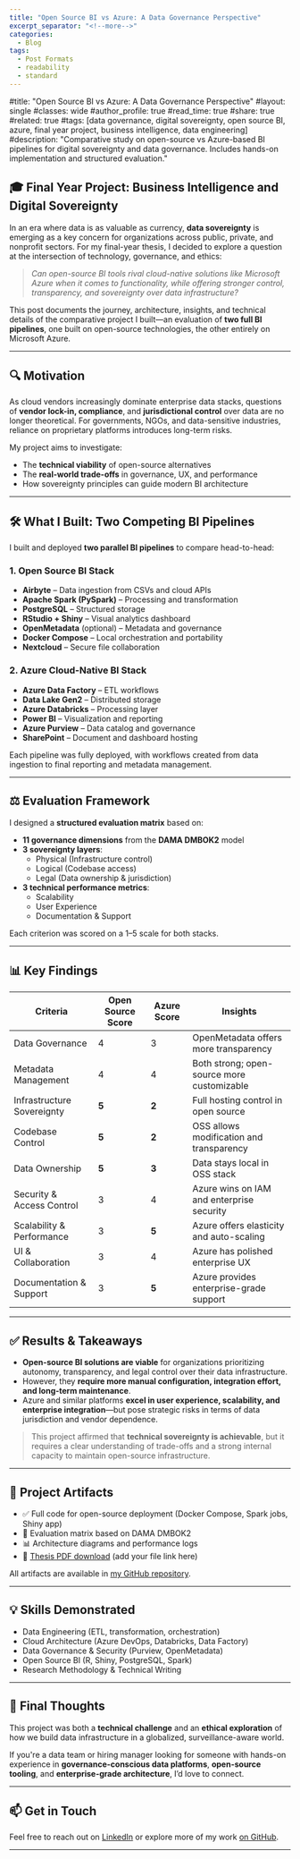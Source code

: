 ```yaml
---
title: "Open Source BI vs Azure: A Data Governance Perspective"
excerpt_separator: "<!--more-->"
categories:
  - Blog
tags:
  - Post Formats
  - readability
  - standard
---
```


#title: "Open Source BI vs Azure: A Data Governance Perspective"
#layout: single
#classes: wide
#author_profile: true
#read_time: true
#share: true
#related: true
#tags: [data governance, digital sovereignty, open source BI, azure, final year project, business intelligence, data engineering]
#description: "Comparative study on open-source vs Azure-based BI pipelines for digital sovereignty and data governance. Includes hands-on implementation and structured evaluation."


## 🎓 Final Year Project: Business Intelligence and Digital Sovereignty

In an era where data is as valuable as currency, **data sovereignty** is emerging as a key concern for organizations across public, private, and nonprofit sectors. For my final-year thesis, I decided to explore a question at the intersection of technology, governance, and ethics:

> _Can open-source BI tools rival cloud-native solutions like Microsoft Azure when it comes to functionality, while offering stronger control, transparency, and sovereignty over data infrastructure?_

This post documents the journey, architecture, insights, and technical details of the comparative project I built—an evaluation of **two full BI pipelines**, one built on open-source technologies, the other entirely on Microsoft Azure.

---

## 🔍 Motivation

As cloud vendors increasingly dominate enterprise data stacks, questions of **vendor lock-in, compliance**, and **jurisdictional control** over data are no longer theoretical. For governments, NGOs, and data-sensitive industries, reliance on proprietary platforms introduces long-term risks.

My project aims to investigate:

- The **technical viability** of open-source alternatives
- The **real-world trade-offs** in governance, UX, and performance
- How sovereignty principles can guide modern BI architecture

---

## 🛠️ What I Built: Two Competing BI Pipelines

I built and deployed **two parallel BI pipelines** to compare head-to-head:

### 1. **Open Source BI Stack**

- **Airbyte** – Data ingestion from CSVs and cloud APIs  
- **Apache Spark (PySpark)** – Processing and transformation  
- **PostgreSQL** – Structured storage  
- **RStudio + Shiny** – Visual analytics dashboard  
- **OpenMetadata** (optional) – Metadata and governance  
- **Docker Compose** – Local orchestration and portability  
- **Nextcloud** – Secure file collaboration

### 2. **Azure Cloud-Native BI Stack**

- **Azure Data Factory** – ETL workflows  
- **Data Lake Gen2** – Distributed storage  
- **Azure Databricks** – Processing layer  
- **Power BI** – Visualization and reporting  
- **Azure Purview** – Data catalog and governance  
- **SharePoint** – Document and dashboard hosting

Each pipeline was fully deployed, with workflows created from data ingestion to final reporting and metadata management.

---

## ⚖️ Evaluation Framework

I designed a **structured evaluation matrix** based on:

- **11 governance dimensions** from the **DAMA DMBOK2** model
- **3 sovereignty layers**: 
  - Physical (Infrastructure control)
  - Logical (Codebase access)
  - Legal (Data ownership & jurisdiction)
- **3 technical performance metrics**:
  - Scalability
  - User Experience
  - Documentation & Support

Each criterion was scored on a 1–5 scale for both stacks.

---

## 📊 Key Findings

| Criteria                     | Open Source Score | Azure Score | Insights |
|-----------------------------|-------------------|-------------|----------|
| Data Governance             | 4                 | 3           | OpenMetadata offers more transparency |
| Metadata Management         | 4                 | 4           | Both strong; open-source more customizable |
| Infrastructure Sovereignty  | **5**             | **2**       | Full hosting control in open source |
| Codebase Control            | **5**             | **2**       | OSS allows modification and transparency |
| Data Ownership              | **5**             | **3**       | Data stays local in OSS stack |
| Security & Access Control   | 3                 | 4           | Azure wins on IAM and enterprise security |
| Scalability & Performance   | 3                 | **5**       | Azure offers elasticity and auto-scaling |
| UI & Collaboration          | 3                 | 4           | Azure has polished enterprise UX |
| Documentation & Support     | 3                 | **5**       | Azure provides enterprise-grade support |

---

## ✅ Results & Takeaways

- **Open-source BI solutions are viable** for organizations prioritizing autonomy, transparency, and legal control over their data infrastructure.
- However, they **require more manual configuration, integration effort, and long-term maintenance**.
- Azure and similar platforms **excel in user experience, scalability, and enterprise integration**—but pose strategic risks in terms of data jurisdiction and vendor dependence.

> This project affirmed that **technical sovereignty is achievable**, but it requires a clear understanding of trade-offs and a strong internal capacity to maintain open-source infrastructure.

---

## 📁 Project Artifacts

- ✅ Full code for open-source deployment (Docker Compose, Spark jobs, Shiny app)
- 📘 Evaluation matrix based on DAMA DMBOK2
- 📊 Architecture diagrams and performance logs
- 🧾 [Thesis PDF download](#) (add your file link here)

All artifacts are available in [my GitHub repository](https://github.com/yourusername/your-repo-name).

---

## 💡 Skills Demonstrated

- Data Engineering (ETL, transformation, orchestration)
- Cloud Architecture (Azure DevOps, Databricks, Data Factory)
- Data Governance & Security (Purview, OpenMetadata)
- Open Source BI (R, Shiny, PostgreSQL, Spark)
- Research Methodology & Technical Writing

---

## 💬 Final Thoughts

This project was both a **technical challenge** and an **ethical exploration** of how we build data infrastructure in a globalized, surveillance-aware world.

If you're a data team or hiring manager looking for someone with hands-on experience in **governance-conscious data platforms**, **open-source tooling**, and **enterprise-grade architecture**, I’d love to connect.

---

## 📫 Get in Touch

Feel free to reach out on [LinkedIn](https://linkedin.com/in/your-profile) or explore more of my work [on GitHub](https://github.com/yourusername).

---

